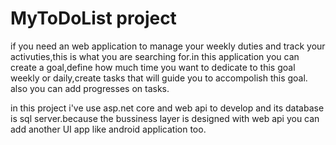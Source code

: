 # MyToDoList project

if you need an web application to manage your weekly duties and track your activuties,this is what you are searching for.in this application you can create a goal,define how much time you want to dedicate to this goal weekly or daily,create tasks that will guide you to accompolish this goal.
also you can add progresses on tasks.

in this project i've use asp.net core and web api to develop and its database is sql server.because the bussiness layer is designed with web api you can add another UI app like android application too.
